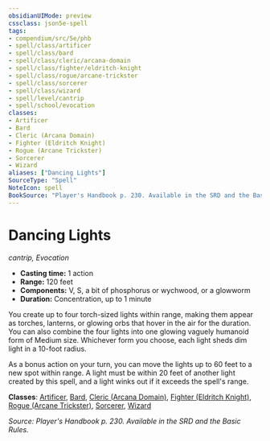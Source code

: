 ```yaml
---
obsidianUIMode: preview
cssclass: json5e-spell
tags:
- compendium/src/5e/phb
- spell/class/artificer
- spell/class/bard
- spell/class/cleric/arcana-domain
- spell/class/fighter/eldritch-knight
- spell/class/rogue/arcane-trickster
- spell/class/sorcerer
- spell/class/wizard
- spell/level/cantrip
- spell/school/evocation
classes:
- Artificer
- Bard
- Cleric (Arcana Domain)
- Fighter (Eldritch Knight)
- Rogue (Arcane Trickster)
- Sorcerer
- Wizard
aliases: ["Dancing Lights"]
SourceType: "Spell"
NoteIcon: spell
BookSource: "Player's Handbook p. 230. Available in the SRD and the Basic Rules."
---
```

# Dancing Lights
*cantrip, Evocation*  

- **Casting time:** 1 action
- **Range:** 120 feet
- **Components:** V, S, a bit of phosphorus or wychwood, or a glowworm
- **Duration:** Concentration, up to 1 minute

You create up to four torch-sized lights within range, making them appear as torches, lanterns, or glowing orbs that hover in the air for the duration. You can also combine the four lights into one glowing vaguely humanoid form of Medium size. Whichever form you choose, each light sheds dim light in a 10-foot radius.

As a bonus action on your turn, you can move the lights up to 60 feet to a new spot within range. A light must be within 20 feet of another light created by this spell, and a light winks out if it exceeds the spell's range.

**Classes**: [Artificer](/2-Mechanics/CLI/classes/artificer-tce.md), [Bard](/2-Mechanics/CLI/classes/bard.md), [Cleric (Arcana Domain)](/2-Mechanics/CLI/classes/cleric-arcana-domain-scag.md), [Fighter (Eldritch Knight)](/2-Mechanics/CLI/classes/fighter-eldritch-knight.md), [Rogue (Arcane Trickster)](/2-Mechanics/CLI/classes/rogue-arcane-trickster.md), [Sorcerer](/2-Mechanics/CLI/classes/sorcerer.md), [Wizard](/2-Mechanics/CLI/classes/wizard.md)

*Source: Player's Handbook p. 230. Available in the SRD and the Basic Rules.*